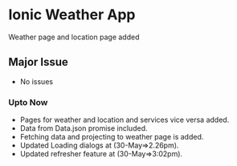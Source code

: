 # Ionic Weather App
  Weather page and location page added
## Major Issue
  * No issues
### Upto Now
  * Pages for weather and location and services vice versa added.
  * Data from Data.json promise included.
  * Fetching data and projecting to weather page is added.
  * Updated Loading dialogs at (30-May=>2.26pm).
  * Updated refresher feature at (30-May=>3:02pm).
